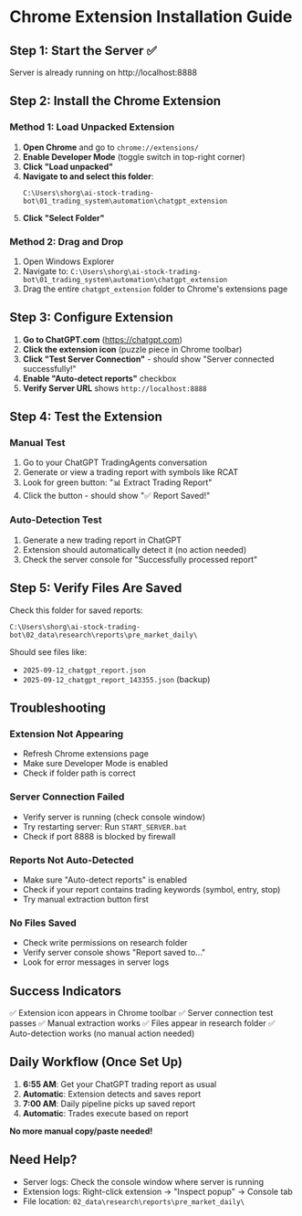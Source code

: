 # Chrome Extension Installation Guide

## Step 1: Start the Server ✅
Server is already running on http://localhost:8888

## Step 2: Install the Chrome Extension

### Method 1: Load Unpacked Extension
1. **Open Chrome** and go to `chrome://extensions/`
2. **Enable Developer Mode** (toggle switch in top-right corner)
3. **Click "Load unpacked"**
4. **Navigate to and select this folder**:
   ```
   C:\Users\shorg\ai-stock-trading-bot\01_trading_system\automation\chatgpt_extension
   ```
5. **Click "Select Folder"**

### Method 2: Drag and Drop
1. Open Windows Explorer
2. Navigate to: `C:\Users\shorg\ai-stock-trading-bot\01_trading_system\automation\chatgpt_extension`
3. Drag the entire `chatgpt_extension` folder to Chrome's extensions page

## Step 3: Configure Extension

1. **Go to ChatGPT.com** (https://chatgpt.com)
2. **Click the extension icon** (puzzle piece in Chrome toolbar)
3. **Click "Test Server Connection"** - should show "Server connected successfully!"
4. **Enable "Auto-detect reports"** checkbox
5. **Verify Server URL** shows `http://localhost:8888`

## Step 4: Test the Extension

### Manual Test
1. Go to your ChatGPT TradingAgents conversation
2. Generate or view a trading report with symbols like RCAT
3. Look for green button: "📊 Extract Trading Report"
4. Click the button - should show "✅ Report Saved!"

### Auto-Detection Test
1. Generate a new trading report in ChatGPT
2. Extension should automatically detect it (no action needed)
3. Check the server console for "Successfully processed report"

## Step 5: Verify Files Are Saved

Check this folder for saved reports:
```
C:\Users\shorg\ai-stock-trading-bot\02_data\research\reports\pre_market_daily\
```

Should see files like:
- `2025-09-12_chatgpt_report.json`
- `2025-09-12_chatgpt_report_143355.json` (backup)

## Troubleshooting

### Extension Not Appearing
- Refresh Chrome extensions page
- Make sure Developer Mode is enabled
- Check if folder path is correct

### Server Connection Failed
- Verify server is running (check console window)
- Try restarting server: Run `START_SERVER.bat`
- Check if port 8888 is blocked by firewall

### Reports Not Auto-Detected
- Make sure "Auto-detect reports" is enabled
- Check if your report contains trading keywords (symbol, entry, stop)
- Try manual extraction button first

### No Files Saved
- Check write permissions on research folder
- Verify server console shows "Report saved to..."
- Look for error messages in server logs

## Success Indicators

✅ Extension icon appears in Chrome toolbar
✅ Server connection test passes
✅ Manual extraction works
✅ Files appear in research folder
✅ Auto-detection works (no manual action needed)

## Daily Workflow (Once Set Up)

1. **6:55 AM**: Get your ChatGPT trading report as usual
2. **Automatic**: Extension detects and saves report
3. **7:00 AM**: Daily pipeline picks up saved report
4. **Automatic**: Trades execute based on report

**No more manual copy/paste needed!**

## Need Help?

- Server logs: Check the console window where server is running
- Extension logs: Right-click extension → "Inspect popup" → Console tab
- File location: `02_data\research\reports\pre_market_daily\`